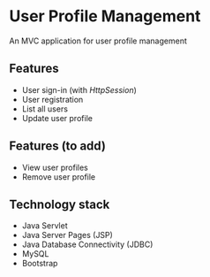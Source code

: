 # User Profile Management
An MVC application for user profile management

## Features
* User sign-in (with *HttpSession*)
* User registration
* List all users
* Update user profile

## Features (to add)
* View user profiles
* Remove user profile

## Technology stack
* Java Servlet
* Java Server Pages (JSP)
* Java Database Connectivity (JDBC)
* MySQL
* Bootstrap
